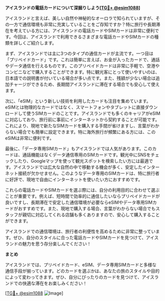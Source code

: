 **アイスランドの電話カードについて深掘りしよう[[TG💪+ @esim1088](https://t.me/s/esim1088)]**

アイスランドと言えば、美しい自然や神秘的なオーロラで知られていますが、その一方で通信環境も非常に充実していることをご存知ですか？特に旅行や長期滞在を考えている方には、アイスランドの電話カードやSIMカードは非常に便利です。今回は、アイスランドで利用できるさまざまな電話カードやSIMカードの種類を詳しくご紹介します。

まず、アイスランドでは主に3つのタイプの通信カードが主流です。一つ目は「プリペイドカード」です。これは簡単に言えば、お金が入ったカードで、通話やデータ通信を行えるものです。このプリペイドカードは非常に手軽で、空港やコンビニなどで購入することができます。特に観光客にとって使いやすいのは、日本語での説明書が付いている場合が多い点です。また、残額が少ない場合は追加チャージができるため、長期間アイスランドに滞在する場合でも安心して使えます。

次に、「eSIM」という新しい技術を利用したカードも注目を集めています。eSIMとは物理的なカードではなく、スマートフォンやタブレットに直接ダウンロードして使うSIMカードのことです。アイスランドでも多くのキャリアがeSIMに対応しており、旅行前に事前にインターネットから契約することが可能です。これにより、現地で新たなSIMカードを購入する手間が省けますし、言葉がわからない場合でも簡単に設定できます。特に海外旅行が頻繁にある方には、このeSIMは非常に便利です。

最後に、「データ専用SIMカード」もアイスランドでは人気があります。このカードは、通話機能はなくデータ通信専用のSIMカードです。観光中にSNSをチェックしたり、Googleマップを使って観光スポットを検索したい方には最適です。アイスランドでは広大な自然の中で移動する機会が多く、安定したインターネット接続が欠かせません。このようなデータ専用のSIMカードは、特に旅行者に好評で、現地で自由にインターネットを使いたい方におすすめです。

これらの電話カードやSIMカードを選ぶ際には、自分の利用目的に合わせて選ぶことが重要です。例えば、短時間で効率的に通信したいならプリペイドカードが良いですし、長期滞在で安定した通信環境が必要ならeSIMやデータ専用SIMカードがおすすめです。また、現地で購入する場合、言葉がわからない場合でもスタッフが親切に対応してくれる店舗も多くありますので、安心して購入することができます。

アイスランドでの通信環境は、旅行者の利便性を高めるために非常に整っています。ぜひ、自分のスタイルに合った電話カードやSIMカードを見つけて、アイスランドの魅力を思う存分楽しんでください！

**まとめ**

アイスランドでは、プリペイドカード、eSIM、データ専用SIMカードと多様な通信手段が揃っています。どのカードを選ぶかは、あなたの旅のスタイルや目的によって変わってきます。ぜひ、自分にぴったりのカードを見つけて、アイスランドでの快適な滞在をお楽しみください！

[[TG💪+ @esim1088](https://t.me/s/esim1088) ![Image](https://i.postimg.cc/Y0z9fWf4/image.png)]